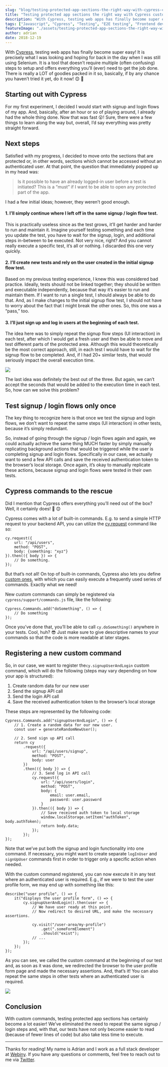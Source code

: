 ```yaml
---
slug: "blog/testing-protected-app-sections-the-right-way-with-cypress-custom-commands-c6bac254d861"
title: "Testing protected app sections the right way with Cypress custom commands!"
description: "With Cypress, testing web apps has finally become super easy! It is precisely what I was looking and hoping for back in the day when I was"
tags: ["Javascript", "Cypress", "Testing", "E2E testing", "Frontend development"]
featureImage: "./assets/testing-protected-app-sections-the-right-way-with-cypress-custom-commands-c6bac254d861/max-1868-1r86P54goZarROMQLp_znSg.png"
author: adrian
date: 2018-12-19
---
```



With [Cypress](https://www.cypress.io/), testing web apps has finally become super easy! It is precisely what I was looking and hoping for back in the day when I was still using Selenium. It is a tool that doesn’t require multiple (often confusing) steps to setup and offers everything you’ll (ever) need to get the job done. There is really a LOT of goodies packed in it so, basically, if by any chance you haven’t tried it yet, do it now! 😊 🚀

## Starting out with Cypress

For my first experiment, I decided I would start with signup and login flows of my app. And, basically, after an hour or so of playing around, I already had the whole thing done. Now that was fast 😮! Sure, there were a few things to learn along the way but, overall, I’d say everything was pretty straight forward.

## Next steps

Satisfied with my progress, I decided to move onto the sections that are protected or, in other words, sections which cannot be accessed without an authenticated user. At that point, the question that immediately popped up in my head was:

> Is it possible to have an already logged-in user before a test is initiated? This is a “must” if I want to be able to open any protected part of the app.

I had a few initial ideas; however, they weren’t good enough.

#### 1. I’ll simply continue where I left off in the same signup / login flow test.

This is practically useless since as the test grows, it’ll get harder and harder to run and maintain it. Imagine yourself testing something and each time you update the test, you have to wait for the signup, login, and additional steps in-between to be executed. Not very nice, right? And you cannot really execute a specific test, it’s all or nothing. I discarded this one very quickly.

#### 2. I’ll create new tests and rely on the user created in the initial signup flow test.

Based on my previous testing experience, I knew this was considered bad practice. Ideally, tests should not be linked together; they should be written and executable independently, because that way it’s easier to run and maintain them. If I want to run a single test, I should always be able to do that. And, as I make changes to the initial signup flow test, I should not have to worry about the fact that I might break the other ones. So, this one was a “pass,” too.

#### 3. I’ll just sign up and log in users at the beginning of each test.
The idea here was to simply repeat the signup flow steps (UI interaction) in each test, after which I would get a fresh user and then be able to move and test different parts of the protected area. Although this would theoretically be the most correct approach, still, in each test I would have to wait for the signup flow to be completed. And, if I had 20+ similar tests, that would seriously impact the overall execution time.

![](./assets/testing-protected-app-sections-the-right-way-with-cypress-custom-commands-c6bac254d861/max-1000-02oqE2rbug25BDa7P.jpg)

The last idea was definitely the best out of the three. But again, we can’t accept the seconds that would be added to the execution time in each test. So, how can we solve this problem?

## Test signup / login flows only once

The key thing to recognize here is that once we test the signup and login flows, we don’t want to repeat the same steps (UI interaction) in other tests, because it’s simply redundant.

So, instead of going through the signup / login flows again and again, we could actually achieve the same thing MUCH faster by simply manually replicating background actions that would be triggered while the user is completing signup and login flows. Specifically in our case, we actually want to send a few API calls and save the received authentication token to the browser’s local storage. Once again, it’s okay to manually replicate these actions, because signup and login flows were tested in their own tests.

## Cypress commands to the rescue

Did I mention that Cypress offers everything you’ll need out of the box? Well, it certainly does! 🎁 😊

Cypress comes with a lot of built-in commands. E.g. to send a simple HTTP request to your backend API, you can utilize the [cy.request](https://docs.cypress.io/api/commands/request.html#Syntax) command like so:

```
cy.request({
    url: "/api/users",
    method: "POST",
    body: {something: "xyz"}
}).then(({ body }) => {
    // Do something.
});
```

But that’s not all! On top of built-in commands, Cypress also lets you define [custom ones](https://docs.cypress.io/api/cypress-api/custom-commands.html), with which you can easily execute a frequently used series of commands. Exactly what we need!

New custom commands can simply be registered via `cypress/support/commands.js` file, like the following:

```
Cypress.Commands.add("doSomething", () => {
    // Do something
});
```

Once you’ve done that, you’ll be able to call `cy.doSomething()` anywhere in your tests. Cool, huh? 😎 Just make sure to give descriptive names to your commands so that the code is more readable at later stages.

## Registering a new custom command

So, in our case, we want to register the`cy.signupUserAndLogin` custom command, which will do the following (steps may vary depending on how your app is structured):

1. Create random data for our new user
2. Send the signup API call
3. Send the login API call
4. Save the received authentication token to the browser’s local storage

These steps are represented by the following code:

```
Cypress.Commands.add("signupUserAndLogin", () => {
    // 1. Create a random data for our new user.
    const user = generateRandomNewUser();

    // 2. Send sign up API call
    return cy
        .request({
            url: "/api/users/signup",
            method: "POST",
            body: user
        })
        .then(({ body }) => {
            // 3. Send log in API call
            cy.request({
                url: "/api/users/login",
                method: "POST",
                body: {
                    email: user.email,
                    password: user.password
                }
            }).then(({ body }) => {
                // Save received auth token to local storage
                window.localStorage.setItem("authToken", body.authToken);
                return body.data;
            });
        });
});
```

Note that we’ve put both the signup and login functionality into one command. If necessary, you might want to create separate `logInUser` and `signUpUser` commands first in order to trigger only a specific action when needed.

With the custom command registered, you can now execute it in any test where an authenticated user is required. E.g., if we were to test the user profile form, we may end up with something like this:

```
describe("user profile", () => {
    it("displays the user profile form", () => {
        cy.signupUserAndLogin().then(user => {
            // We have user ready at this point.
            // Now redirect to desired URL, and make the necessary assertions.

            cy.visit("/user-area/my-profile")
                .get(".someFormElement")
                .should("exist");
            // ...
        });
    });
});
```

As you can see, we called the custom command at the beginning of our test and, as soon as it was done, we redirected the browser to the user profile form page and made the necessary assertions. And, that’s it! You can also repeat the same steps in other tests where an authenticated user is required.

![](./assets/testing-protected-app-sections-the-right-way-with-cypress-custom-commands-c6bac254d861/max-1000-0YRyZt7FtsktyVBp6.jpeg)

## Conclusion

With custom commands, testing protected app sections has certainly become a lot easier! We’ve eliminated the need to repeat the same signup / login steps and, with that, our tests have not only become easier to read (because of fewer lines of code) but also take less time to execute.

---

Thanks for reading! My name is Adrian and I work as a full stack developer at [Webiny](https://www.webiny.com). If you have any questions or comments, feel free to reach out to me via [Twitter](https://www.twitter.com/doitadrian).
